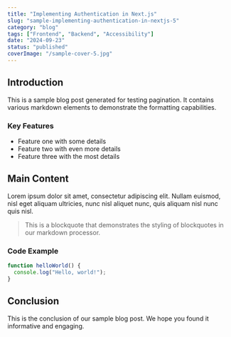 ```yaml
---
title: "Implementing Authentication in Next.js"
slug: "sample-implementing-authentication-in-nextjs-5"
category: "blog"
tags: ["Frontend", "Backend", "Accessibility"]
date: "2024-09-23"
status: "published"
coverImage: "/sample-cover-5.jpg"
---
```


## Introduction

This is a sample blog post generated for testing pagination. It contains various markdown elements to demonstrate the formatting capabilities.

### Key Features

- Feature one with some details
- Feature two with even more details
- Feature three with the most details

## Main Content

Lorem ipsum dolor sit amet, consectetur adipiscing elit. Nullam euismod, nisl eget aliquam ultricies, nunc nisl aliquet nunc, quis aliquam nisl nunc quis nisl.

> This is a blockquote that demonstrates the styling of blockquotes in our markdown processor.

### Code Example

```javascript
function helloWorld() {
  console.log("Hello, world!");
}
```

## Conclusion

This is the conclusion of our sample blog post. We hope you found it informative and engaging.

